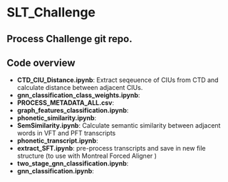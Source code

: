 # SLT_Challenge

## Process Challenge git repo.


## Code overview
- **CTD_CIU_Distance.ipynb**: Extract seqeuence of CIUs from CTD and calculate distance between adjacent CIUs. 
- **gnn_classification_class_weights.ipynb**:
- **PROCESS_METADATA_ALL.csv**:
- **graph_features_classification.ipynb**:
- **phonetic_similarity.ipynb**:
- **SemSimilarity.ipynb**: Calculate semantic similarity between adjacent words in VFT and PFT transcripts
- **phonetic_transcript.ipynb**:
- **extract_SFT.ipynb**: pre-process transcripts and save in new file structure (to use with Montreal Forced Aligner )
- **two_stage_gnn_classification.ipynb**:
- **gnn_classification.ipynb**:
